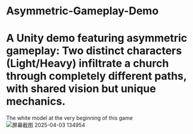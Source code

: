 # Asymmetric-Gameplay-Demo
# A Unity demo featuring asymmetric gameplay: Two distinct characters (Light/Heavy) infiltrate a church through completely different paths, with shared vision but unique mechanics.
The white model at the very beginning of this game![屏幕截图 2025-04-03 134954](https://github.com/user-attachments/assets/0f488298-c010-4059-8023-a049187bad91)



